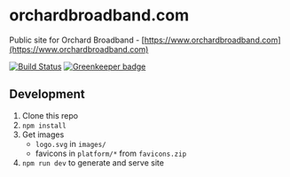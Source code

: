 # orchardbroadband.com

Public site for Orchard Broadband - [https://www.orchardbroadband.com](https://www.orchardbroadband.com)

[![Build Status](https://travis-ci.org/OrchardBroadband/orchardbroadband.com.svg?branch=master)](https://travis-ci.org/OrchardBroadband/orchardbroadband.com)
[![Greenkeeper badge](https://badges.greenkeeper.io/OrchardBroadband/orchardbroadband.com.svg)](https://greenkeeper.io/)

## Development

1. Clone this repo
2. `npm install`
3. Get images
   - `logo.svg` in `images/`
   - favicons in `platform/*` from `favicons.zip`
4. `npm run dev` to generate and serve site
